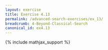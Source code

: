 ```yaml
---
layout: exercise
title: Exercise 4.13
permalink: /advanced-search-exercises/ex_13/
breadcrumb: 4-Beyond-Classical-Search
canonical_id: ex4.13
---
```


{% include mathjax_support %}
